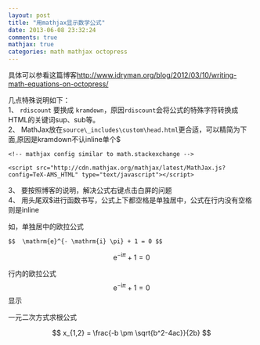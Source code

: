```yaml
---
layout: post
title: "用mathjax显示数学公式"
date: 2013-06-08 23:32:24
comments: true
mathjax: true
categories: math mathjax octopress
---
```


具体可以参看这篇博客<http://www.idryman.org/blog/2012/03/10/writing-math-equations-on-octopress/>

几点特殊说明如下：  
1、 `rdiscount` 要换成 `kramdown`，原因`rdiscount`会将公式的特殊字符转换成HTML的关键词sup、sub等。  
2、 MathJax放在`source\_includes\custom\head.html`更合适，可以精简为下面,原因是kramdown不认inline单个$  

```
<!-- mathjax config similar to math.stackexchange -->  

<script src="http://cdn.mathjax.org/mathjax/latest/MathJax.js?config=TeX-AMS_HTML" type="text/javascript"></script>
```

3、 要按照博客的说明，解决公式右键点击白屏的问题  
4、 用头尾双$进行函数书写，公式上下都空格是单独居中，公式在行内没有空格则是inline

<!--more-->

如，单独居中的欧拉公式

```
$$  \mathrm{e}^{- \mathrm{i} \pi} + 1 = 0 $$
```

$$  \mathrm{e}^{- \mathrm{i} \pi} + 1 = 0 $$

行内的欧拉公式$$  \mathrm{e}^{- \mathrm{i} \pi} + 1 = 0 $$显示

一元二次方式求根公式

$$ x_{1,2} = \frac{-b \pm \sqrt{b^2-4ac}}{2b} $$